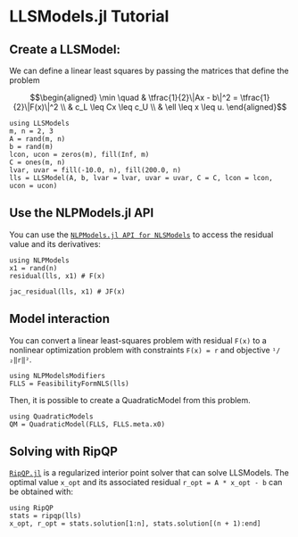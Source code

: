 # LLSModels.jl Tutorial

## Create a LLSModel:

We can define a linear least squares by passing the matrices that define the problem
```math
\begin{aligned}
\min \quad & \tfrac{1}{2}\|Ax - b\|^2 = \tfrac{1}{2}\|F(x)\|^2 \\
& c_L  \leq Cx \leq c_U \\
& \ell \leq  x \leq u.
\end{aligned}
```

```@example lls
using LLSModels
m, n = 2, 3
A = rand(m, n)
b = rand(m)
lcon, ucon = zeros(m), fill(Inf, m)
C = ones(m, n)
lvar, uvar = fill(-10.0, n), fill(200.0, n)
lls = LLSModel(A, b, lvar = lvar, uvar = uvar, C = C, lcon = lcon, ucon = ucon)
```

## Use the NLPModels.jl API

You can use the [`NLPModels.jl API for NLSModels`](https://juliasmoothoptimizers.github.io/NLPModels.jl/stable/api/#nls-api) to access the residual value and its derivatives:

```@example lls
using NLPModels
x1 = rand(n)
residual(lls, x1) # F(x)
```

```@example lls
jac_residual(lls, x1) # JF(x)
```

## Model interaction

You can convert a linear least-squares problem with residual `F(x)` to a nonlinear optimization problem with constraints `F(x) = r` and objective `¹/₂‖r‖²`.

```@example lls
using NLPModelsModifiers
FLLS = FeasibilityFormNLS(lls)
```

Then, it is possible to create a QuadraticModel from this problem.

```@example lls
using QuadraticModels
QM = QuadraticModel(FLLS, FLLS.meta.x0)
```

## Solving with RipQP

[`RipQP.jl`](https://github.com/JuliaSmoothOptimizers/RipQP.jl) is a regularized interior point solver that can solve LLSModels.
The optimal value `x_opt` and its associated residual `r_opt = A * x_opt - b` can be obtained with:

```@example lls
using RipQP
stats = ripqp(lls)
x_opt, r_opt = stats.solution[1:n], stats.solution[(n + 1):end]
```